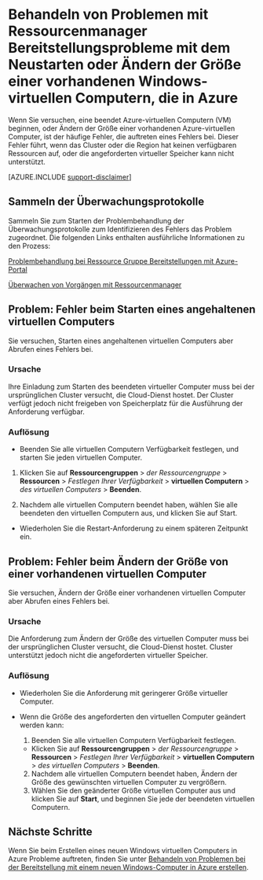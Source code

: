<properties
   pageTitle="Virtueller Computer neu zu starten, oder Ändern der Größe Probleme | Microsoft Azure"
   description="Behandeln von Problemen mit Ressourcenmanager Bereitstellungsprobleme mit dem Neustarten oder Ändern der Größe einer vorhandenen Windows-virtuellen Computern, die in Azure"
   services="virtual-machines-windows, azure-resource-manager"
   documentationCenter=""
   authors="Deland-Han"
   manager="felixwu"
   editor=""
   tags="top-support-issue"/>

<tags
   ms.service="virtual-machines-windows"
   ms.topic="support-article"
   ms.tgt_pltfrm="vm-windows"
   ms.devlang="na"
   ms.workload="required"
   ms.date="09/09/2016"
   ms.author="delhan"/>

# <a name="troubleshoot-resource-manager-deployment-issues-with-restarting-or-resizing-an-existing-windows-virtual-machine-in-azure"></a>Behandeln von Problemen mit Ressourcenmanager Bereitstellungsprobleme mit dem Neustarten oder Ändern der Größe einer vorhandenen Windows-virtuellen Computern, die in Azure

Wenn Sie versuchen, eine beendet Azure-virtuellen Computern (VM) beginnen, oder Ändern der Größe einer vorhandenen Azure-virtuellen Computer, ist der häufige Fehler, die auftreten eines Fehlers bei. Dieser Fehler führt, wenn das Cluster oder die Region hat keinen verfügbaren Ressourcen auf, oder die angeforderten virtueller Speicher kann nicht unterstützt.

[AZURE.INCLUDE [support-disclaimer](../../includes/support-disclaimer.md)]

## <a name="collect-audit-logs"></a>Sammeln der Überwachungsprotokolle

Sammeln Sie zum Starten der Problembehandlung der Überwachungsprotokolle zum Identifizieren des Fehlers das Problem zugeordnet. Die folgenden Links enthalten ausführliche Informationen zu den Prozess:

[Problembehandlung bei Ressource Gruppe Bereitstellungen mit Azure-Portal](../resource-manager-troubleshoot-deployments-portal.md)

[Überwachen von Vorgängen mit Ressourcenmanager](../resource-group-audit.md)

## <a name="issue-error-when-starting-a-stopped-vm"></a>Problem: Fehler beim Starten eines angehaltenen virtuellen Computers

Sie versuchen, Starten eines angehaltenen virtuellen Computers aber Abrufen eines Fehlers bei.

### <a name="cause"></a>Ursache

Ihre Einladung zum Starten des beendeten virtueller Computer muss bei der ursprünglichen Cluster versucht, die Cloud-Dienst hostet. Der Cluster verfügt jedoch nicht freigeben von Speicherplatz für die Ausführung der Anforderung verfügbar.

### <a name="resolution"></a>Auflösung

*   Beenden Sie alle virtuellen Computern Verfügbarkeit festlegen, und starten Sie jeden virtuellen Computer.

  1. Klicken Sie auf **Ressourcengruppen** > _der Ressourcengruppe_ > **Ressourcen** > _Festlegen Ihrer Verfügbarkeit_ > **virtuellen Computern** > _des virtuellen Computers_ > **Beenden**.

  2. Nachdem alle virtuellen Computern beendet haben, wählen Sie alle beendeten den virtuellen Computern aus, und klicken Sie auf Start.

*   Wiederholen Sie die Restart-Anforderung zu einem späteren Zeitpunkt ein.

## <a name="issue-error-when-resizing-an-existing-vm"></a>Problem: Fehler beim Ändern der Größe von einer vorhandenen virtuellen Computer

Sie versuchen, Ändern der Größe einer vorhandenen virtuellen Computer aber Abrufen eines Fehlers bei.

### <a name="cause"></a>Ursache

Die Anforderung zum Ändern der Größe des virtuellen Computer muss bei der ursprünglichen Cluster versucht, die Cloud-Dienst hostet. Cluster unterstützt jedoch nicht die angeforderten virtueller Speicher.

### <a name="resolution"></a>Auflösung

* Wiederholen Sie die Anforderung mit geringerer Größe virtueller Computer.

* Wenn die Größe des angeforderten den virtuellen Computer geändert werden kann:

  1. Beenden Sie alle virtuellen Computern Verfügbarkeit festlegen.

    * Klicken Sie auf **Ressourcengruppen** > _der Ressourcengruppe_ > **Ressourcen** > _Festlegen Ihrer Verfügbarkeit_ > **virtuellen Computern** > _des virtuellen Computers_ > **Beenden**.

  2. Nachdem alle virtuellen Computern beendet haben, Ändern der Größe des gewünschten virtuellen Computer zu vergrößern.
  3. Wählen Sie den geänderter Größe virtuellen Computer aus und klicken Sie auf **Start**, und beginnen Sie jede der beendeten virtuellen Computern.

## <a name="next-steps"></a>Nächste Schritte

Wenn Sie beim Erstellen eines neuen Windows virtuellen Computers in Azure Probleme auftreten, finden Sie unter [Behandeln von Problemen bei der Bereitstellung mit einem neuen Windows-Computer in Azure erstellen](../virtual-machines/virtual-machines-windows-troubleshoot-deployment-new-vm.md).
